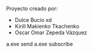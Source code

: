 Proyecto creado por:
 - Dulce Bucio xd
 - Kirill Makienko Tkachenko
 - Oscar Omar Zepeda Vázquez

a.exe send
a.exe subscribe